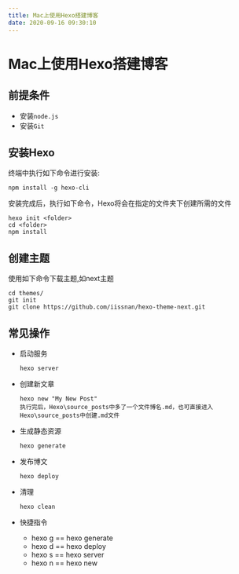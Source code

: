 ```yaml
---
title: Mac上使用Hexo搭建博客
date: 2020-09-16 09:30:10
---
```


# Mac上使用Hexo搭建博客

## 前提条件
- 安装`node.js`
- 安装`Git`
## 安装Hexo
终端中执行如下命令进行安装:

```
npm install -g hexo-cli
```
安装完成后，执行如下命令，Hexo将会在指定的文件夹下创建所需的文件

```
hexo init <folder>
cd <folder>
npm install
```

## 创建主题
使用如下命令下载主题,如next主题
```
cd themes/
git init
git clone https://github.com/iissnan/hexo-theme-next.git
```
## 常见操作
- 启动服务

    ```
    hexo server
    ```
- 创建新文章

    ```
    hexo new "My New Post"
    执行完后，Hexo\source_posts中多了一个文件博名.md，也可直接进入Hexo\source_posts中创建.md文件
    ```
- 生成静态资源

    ```
    hexo generate
    ```
- 发布博文

    ```
    hexo deploy
    ```
- 清理
    ```
    hexo clean
    ```    
- 快捷指令
    - hexo g == hexo generate
    - hexo d == hexo deploy
    - hexo s == hexo server
    - hexo n == hexo new  